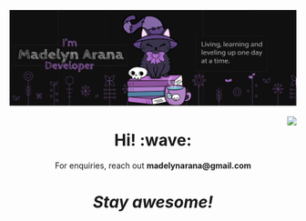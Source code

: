 ![image](assets/madelynarana.svg)

<a href="https://github.com/madelynarana">
  <img align="right" src="https://github-readme-stats.vercel.app/api/top-langs/?username=madelynarana&layout=compact" />
</a>
<p>

<h1 align='center'> Hi! :wave:</h1>
<p align='center'>For enquiries, reach out <b>madelynarana@gmail.com</b></p>

<h1 align='center'><i>Stay awesome!</i></h1>
